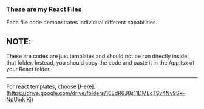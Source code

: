 ### These are my React Files
Each file code demonstrates individual different capabilities.

## **NOTE**: 
These are codes are just templates and should not be run directly inside that folder.
Instead, you should copy the code and paste it in the App.tsx of your React folder.

____________________________________________________________________

For react templates, choose
[Here].(https://drive.google.com/drive/folders/10EdR6J8s11DMEcTSv4Nv9Sx-NpUmkiKj)